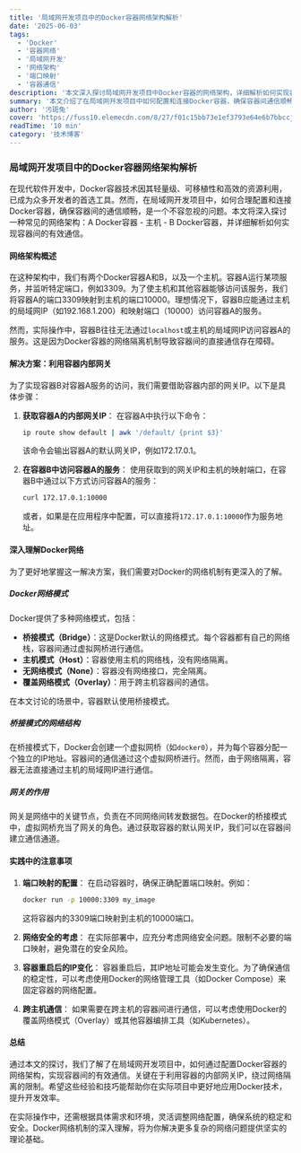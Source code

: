```yaml
---
title: '局域网开发项目中的Docker容器网络架构解析'
date: '2025-06-03'
tags:
  - 'Docker'
  - '容器网络'
  - '局域网开发'
  - '网络架构'
  - '端口映射'
  - '容器通信'
description: '本文深入探讨局域网开发项目中Docker容器的网络架构，详细解析如何实现容器间的有效通信，包括端口映射、利用内部网关IP等实用技巧。'
summary: '本文介绍了在局域网开发项目中如何配置和连接Docker容器，确保容器间通信顺畅。重点讲解了通过容器内部网关IP实现容器间通信的方法，并提供了实践中的注意事项和Docker网络机制的深入解析。'
author: '污斑兔'
cover: 'https://fuss10.elemecdn.com/8/27/f01c15bb73e1ef3793e64e6b7bbccjpeg.jpeg'
readTime: '10 min'
category: '技术博客'
---
```


### 局域网开发项目中的Docker容器网络架构解析

在现代软件开发中，Docker容器技术因其轻量级、可移植性和高效的资源利用，已成为众多开发者的首选工具。然而，在局域网开发项目中，如何合理配置和连接Docker容器，确保容器间的通信顺畅，是一个不容忽视的问题。本文将深入探讨一种常见的网络架构：A Docker容器 - 主机 - B Docker容器，并详细解析如何实现容器间的有效通信。

#### 网络架构概述

在这种架构中，我们有两个Docker容器A和B，以及一个主机。容器A运行某项服务，并监听特定端口，例如3309。为了使主机和其他容器能够访问该服务，我们将容器A的端口3309映射到主机的端口10000。理想情况下，容器B应能通过主机的局域网IP（如192.168.1.200）和映射端口（10000）访问容器A的服务。

然而，实际操作中，容器B往往无法通过`localhost`或主机的局域网IP访问容器A的服务。这是因为Docker容器的网络隔离机制导致容器间的直接通信存在障碍。

#### 解决方案：利用容器内部网关

为了实现容器B对容器A服务的访问，我们需要借助容器内部的网关IP。以下是具体步骤：

1. **获取容器A的内部网关IP**：
   在容器A中执行以下命令：
   ```bash
   ip route show default | awk '/default/ {print $3}'
   ```
   该命令会输出容器A的默认网关IP，例如172.17.0.1。

2. **在容器B中访问容器A的服务**：
   使用获取到的网关IP和主机的映射端口，在容器B中通过以下方式访问容器A的服务：
   ```bash
   curl 172.17.0.1:10000
   ```
   或者，如果是在应用程序中配置，可以直接将`172.17.0.1:10000`作为服务地址。

#### 深入理解Docker网络

为了更好地掌握这一解决方案，我们需要对Docker的网络机制有更深入的了解。

##### Docker网络模式

Docker提供了多种网络模式，包括：

- **桥接模式（Bridge）**：这是Docker默认的网络模式。每个容器都有自己的网络栈，容器间通过虚拟网桥进行通信。
- **主机模式（Host）**：容器使用主机的网络栈，没有网络隔离。
- **无网络模式（None）**：容器没有网络接口，完全隔离。
- **覆盖网络模式（Overlay）**：用于跨主机容器间的通信。

在本文讨论的场景中，容器默认使用桥接模式。

##### 桥接模式的网络结构

在桥接模式下，Docker会创建一个虚拟网桥（如`docker0`），并为每个容器分配一个独立的IP地址。容器间的通信通过这个虚拟网桥进行。然而，由于网络隔离，容器无法直接通过主机的局域网IP进行通信。

##### 网关的作用

网关是网络中的关键节点，负责在不同网络间转发数据包。在Docker的桥接模式中，虚拟网桥充当了网关的角色。通过获取容器的默认网关IP，我们可以在容器间建立通信通道。

#### 实践中的注意事项

1. **端口映射的配置**：
   在启动容器时，确保正确配置端口映射。例如：
   ```bash
   docker run -p 10000:3309 my_image
   ```
   这将容器内的3309端口映射到主机的10000端口。

2. **网络安全的考虑**：
   在实际部署中，应充分考虑网络安全问题。限制不必要的端口映射，避免潜在的安全风险。

3. **容器重启后的IP变化**：
   容器重启后，其IP地址可能会发生变化。为了确保通信的稳定性，可以考虑使用Docker的网络管理工具（如Docker Compose）来固定容器的网络配置。

4. **跨主机通信**：
   如果需要在跨主机的容器间进行通信，可以考虑使用Docker的覆盖网络模式（Overlay）或其他容器编排工具（如Kubernetes）。

#### 总结

通过本文的探讨，我们了解了在局域网开发项目中，如何通过配置Docker容器的网络架构，实现容器间的有效通信。关键在于利用容器的内部网关IP，绕过网络隔离的限制。希望这些经验和技巧能帮助你在实际项目中更好地应用Docker技术，提升开发效率。

在实际操作中，还需根据具体需求和环境，灵活调整网络配置，确保系统的稳定和安全。Docker网络机制的深入理解，将为你解决更多复杂的网络问题提供坚实的理论基础。